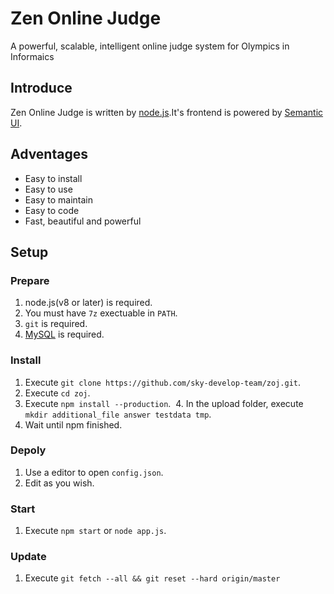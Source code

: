 # Zen Online Judge
A powerful, scalable, intelligent online judge system for Olympics in Informaics
## Introduce
Zen Online Judge is written by [node.js](https://nodejs.org).It's frontend is powered by [Semantic UI](https://semantic-ui.com/).
## Adventages
  - Easy to install
  - Easy to use
  - Easy to maintain
  - Easy to code
  - Fast, beautiful and powerful
## Setup
### Prepare
  1. node.js(v8 or later) is required.
  2. You must have ```7z``` exectuable in ```PATH```.
  3. ```git``` is required.
  4. [MySQL](https://www.mysql.com/) is required.
### Install
  1. Execute ```git clone https://github.com/sky-develop-team/zoj.git```.
  2. Execute ```cd zoj```.
  3. Execute ```npm install --production```.
  4. In the upload folder, execute ```mkdir additional_file answer testdata tmp```.
  5. Wait until npm finished.
### Depoly
  1. Use a editor to open ```config.json```.
  2. Edit as you wish.
### Start
  1. Execute ```npm start``` or ```node app.js```.
### Update
  1. Execute ```git fetch --all && git reset --hard origin/master```
